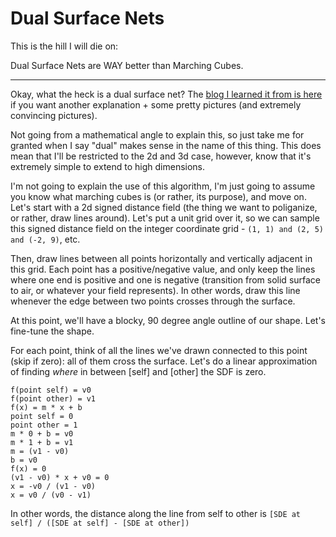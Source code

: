 Dual Surface Nets
===

This is the hill I will die on:

Dual Surface Nets are WAY better than Marching Cubes.

---

Okay, what the heck is a dual surface net? The [blog I learned it from is here](https://0fps.net/2012/07/12/smooth-voxel-terrain-part-2/) if you want another explanation + some pretty pictures (and extremely convincing pictures).

Not going from a mathematical angle to explain this, so just take me for granted when I say "dual" makes sense in the name of this thing. This does mean that I'll be restricted to the 2d and 3d case, however, know that it's extremely simple to extend to high dimensions.

I'm not going to explain the use of this algorithm, I'm just going to assume you know what marching cubes is (or rather, its purpose), and move on. Let's start with a 2d signed distance field (the thing we want to poliganize, or rather, draw lines around). Let's put a unit grid over it, so we can sample this signed distance field on the integer coordinate grid - `(1, 1) and (2, 5) and (-2, 9)`, etc.

Then, draw lines between all points horizontally and vertically adjacent in this grid. Each point has a positive/negative value, and only keep the lines where one end is positive and one is negative (transition from solid surface to air, or whatever your field represents). In other words, draw this line whenever the edge between two points crosses through the surface.

At this point, we'll have a blocky, 90 degree angle outline of our shape. Let's fine-tune the shape.

For each point, think of all the lines we've drawn connected to this point (skip if zero): all of them cross the surface. Let's do a linear approximation of finding *where* in between [self] and [other] the SDF is zero.

```
f(point self) = v0
f(point other) = v1
f(x) = m * x + b
point self = 0
point other = 1
m * 0 + b = v0
m * 1 + b = v1
m = (v1 - v0)
b = v0
f(x) = 0
(v1 - v0) * x + v0 = 0
x = -v0 / (v1 - v0)
x = v0 / (v0 - v1)
```

In other words, the distance along the line from self to other is `[SDE at self] / ([SDE at self] - [SDE at other])`
